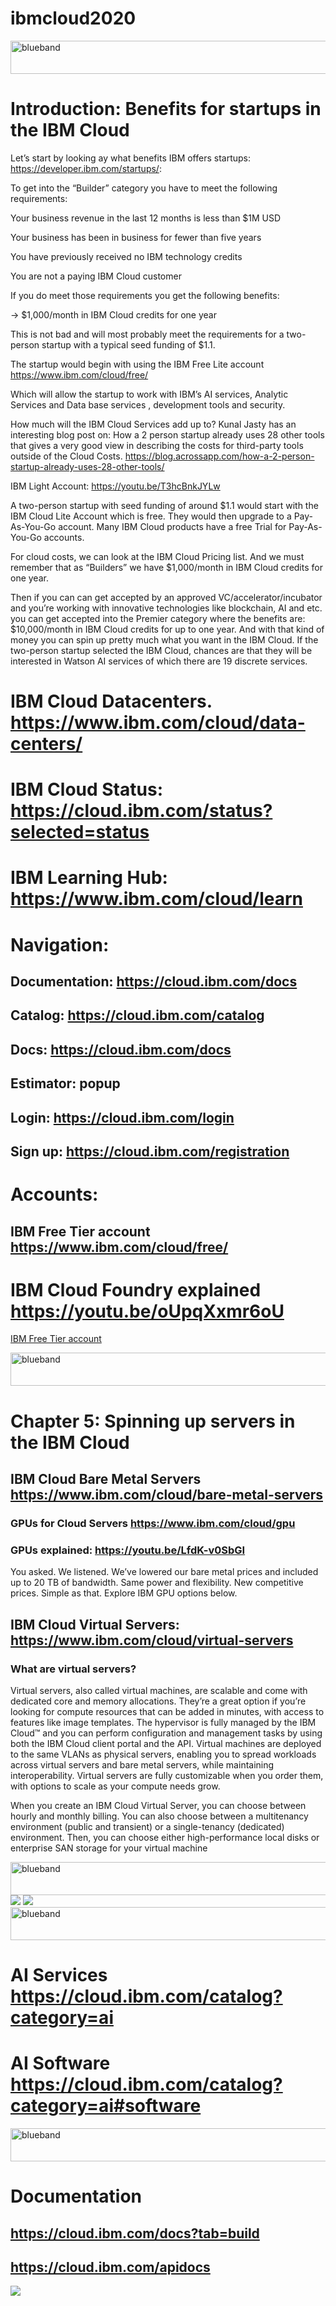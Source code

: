 # ibmcloud2020

<img src="https://farm5.staticflickr.com/4503/37148677233_71edc5a37b_o.png" width="1041" height="53" alt="blueband">

# Introduction: Benefits for startups in the IBM Cloud

Let’s start by looking ay what benefits IBM offers startups: https://developer.ibm.com/startups/:

To get into the “Builder” category you have to meet the following requirements:

Your business revenue in the last 12 months is less than $1M USD

Your business has been in business for fewer than five years

You have previously received no IBM technology credits

You are not a paying IBM Cloud customer

If you do meet those requirements you get the following benefits:

-> $1,000/month in IBM Cloud credits for one year

This is not bad and will most probably meet the requirements for a two-person startup with a typical seed funding of $1.1.

The startup would begin with using the IBM Free Lite account https://www.ibm.com/cloud/free/

Which will allow the startup to work with IBM’s AI services, Analytic Services and Data base services , development tools and security.

How much will the IBM Cloud Services add up to? Kunal Jasty has an interesting blog post on: How a 2 person startup already uses 28 other tools that gives a very good view in describing the costs for third-party tools outside of the Cloud Costs.
https://blog.acrossapp.com/how-a-2-person-startup-already-uses-28-other-tools/

IBM Light Account: https://youtu.be/T3hcBnkJYLw

A two-person startup with seed funding of around $1.1 would start with the IBM Cloud Lite Account which is free. They would then upgrade to a Pay-As-You-Go account. Many IBM Cloud products have a free Trial for Pay-As-You-Go accounts.

For cloud costs, we can look at the IBM Cloud Pricing list. And we must remember that as “Builders” we have $1,000/month in IBM Cloud credits for one year.

Then if you can can get accepted by an approved VC/accelerator/incubator and you’re working with innovative technologies like blockchain, AI and etc. you can get accepted into the Premier category where the benefits are: $10,000/month in IBM Cloud credits for up to one year.
And with that kind of money you can spin up pretty much what you want in the IBM Cloud.
If the two-person startup selected the IBM Cloud, chances are that they will be interested in Watson AI services of which there are 19 discrete services.


# IBM Cloud Datacenters. https://www.ibm.com/cloud/data-centers/

# IBM Cloud Status: https://cloud.ibm.com/status?selected=status

# IBM Learning Hub: https://www.ibm.com/cloud/learn

# Navigation: 

## Documentation:  https://cloud.ibm.com/docs       

## Catalog:  https://cloud.ibm.com/catalog

## Docs: https://cloud.ibm.com/docs

## Estimator: popup

## Login: https://cloud.ibm.com/login

## Sign up: https://cloud.ibm.com/registration

# Accounts:

## IBM Free Tier account https://www.ibm.com/cloud/free/

# IBM Cloud Foundry explained https://youtu.be/oUpqXxmr6oU

<a href="https://youtu.be/T3hcBnkJYLw">IBM Free Tier account</a>

<img src="https://farm5.staticflickr.com/4503/37148677233_71edc5a37b_o.png" width="1041" height="53" alt="blueband">



# Chapter 5: Spinning up servers in the IBM Cloud

## IBM Cloud Bare Metal Servers https://www.ibm.com/cloud/bare-metal-servers

###  GPUs for Cloud Servers https://www.ibm.com/cloud/gpu

### GPUs explained: https://youtu.be/LfdK-v0SbGI

You asked. We listened. We’ve lowered our bare metal prices and included up to 20 TB of bandwidth. Same power and flexibility. New competitive prices. Simple as that. Explore IBM GPU options below.

## IBM Cloud Virtual Servers: https://www.ibm.com/cloud/virtual-servers

### What are virtual servers?

Virtual servers, also called virtual machines, are scalable and come with dedicated core and memory allocations. They’re a great option if you’re looking for compute resources that can be added in minutes, with access to features like image templates. The hypervisor is fully managed by the IBM Cloud™ and you can perform configuration and management tasks by using both the IBM Cloud client portal and the API. Virtual machines are deployed to the same VLANs as physical servers, enabling you to spread workloads across virtual servers and bare metal servers, while maintaining interoperability. Virtual servers are fully customizable when you order them, with options to scale as your compute needs grow.

When you create an IBM Cloud Virtual Server, you can choose between hourly and monthly billing. You can also choose between a multitenancy environment (public and transient) or a single-tenancy (dedicated) environment. Then, you can choose either high-performance local disks or enterprise SAN storage for your virtual machine

<img src="https://farm5.staticflickr.com/4503/37148677233_71edc5a37b_o.png" width="1041" height="53" alt="blueband">


<img src="servers.png">

<img src="servers1.png">

<img src="https://farm5.staticflickr.com/4503/37148677233_71edc5a37b_o.png" width="1041" height="53" alt="blueband">

# AI Services https://cloud.ibm.com/catalog?category=ai

# AI Software  https://cloud.ibm.com/catalog?category=ai#software

<img src="https://farm5.staticflickr.com/4503/37148677233_71edc5a37b_o.png" width="1041" height="53" alt="blueband">



# Documentation

## https://cloud.ibm.com/docs?tab=build

## https://cloud.ibm.com/apidocs

<img src="documentation.png">




